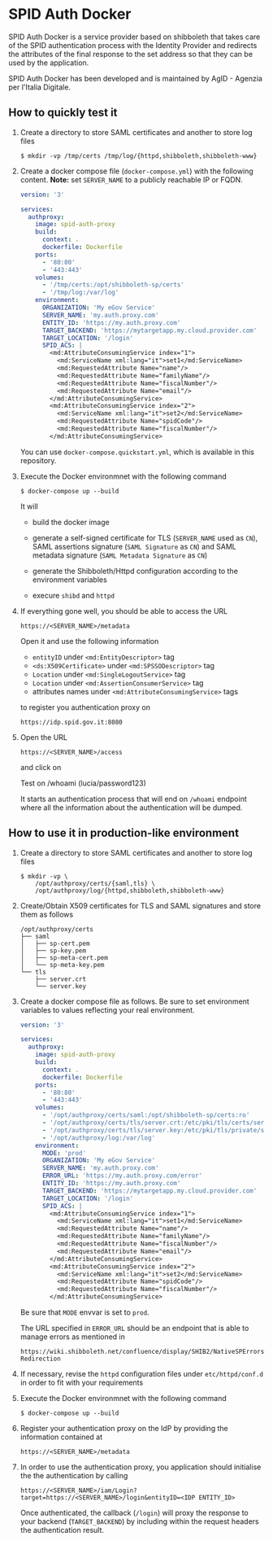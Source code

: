 # SPID Auth Docker

SPID Auth Docker is a service provider based on shibboleth that takes care of
the SPID authentication process with the Identity Provider and redirects the
attributes of the final response to the set address so that they can be used
by the application.

SPID Auth Docker has been developed and is maintained by AgID - Agenzia per
l'Italia Digitale.

## How to quickly test it

1.  Create a directory to store SAML certificates and another to store log
    files

        $ mkdir -vp /tmp/certs /tmp/log/{httpd,shibboleth,shibboleth-www}

2.  Create a docker compose file (`docker-compose.yml`) with the following
    content. **Note:** set `SERVER_NAME` to a publicly reachable IP or FQDN.

    ```.yaml
    version: '3'

    services:
      authproxy:
        image: spid-auth-proxy
        build:
          context: .
          dockerfile: Dockerfile
        ports:
          - '80:80'
          - '443:443'
        volumes:
          - '/tmp/certs:/opt/shibboleth-sp/certs'
          - '/tmp/log:/var/log'
        environment:
          ORGANIZATION: 'My eGov Service'
          SERVER_NAME: 'my.auth.proxy.com'
          ENTITY_ID: 'https://my.auth.proxy.com'
          TARGET_BACKEND: 'https://mytargetapp.my.cloud.provider.com'
          TARGET_LOCATION: '/login'
          SPID_ACS: |
            <md:AttributeConsumingService index="1">
              <md:ServiceName xml:lang="it">set1</md:ServiceName>
              <md:RequestedAttribute Name="name"/>
              <md:RequestedAttribute Name="familyName"/>
              <md:RequestedAttribute Name="fiscalNumber"/>
              <md:RequestedAttribute Name="email"/>
            </md:AttributeConsumingService>
            <md:AttributeConsumingService index="2">
              <md:ServiceName xml:lang="it">set2</md:ServiceName>
              <md:RequestedAttribute Name="spidCode"/>
              <md:RequestedAttribute Name="fiscalNumber"/>
            </md:AttributeConsumingService>
    ```

    You can use `docker-compose.quickstart.yml`, which is available in this
    repository.

3.  Execute the Docker environmnet with the following command

        $ docker-compose up --build

    It will

    *   build the docker image

    *   generate a self-signed certificate for TLS (`SERVER_NAME` used
        as `CN`), SAML assertions signature (`SAML Signature` as `CN`) and
        SAML metadata signature (`SAML Metadata Signature` as `CN`)

    *   generate the Shibboleth/Httpd configuration according to the
        environment variables

    *   execure `shibd` and `httpd`

4.  If everything gone well, you should be able to access the URL

        https://<SERVER_NAME>/metadata

    Open it and use the following information

    *   `entityID` under `<md:EntityDescriptor>` tag
    *   `<ds:X509Certificate>` under `<md:SPSSODescriptor>` tag
    *   `Location` under `<md:SingleLogoutService>` tag
    *   `Location` under `<md:AssertionConsumerService>` tag
    *   attributes names under `<md:AttributeConsumingService>` tags

    to register you authentication proxy on

        https://idp.spid.gov.it:8080

5.  Open the URL

        https://<SERVER_NAME>/access

    and click on

       Test on /whoami (lucia/password123)

    It starts an authentication process that will end on `/whoami` endpoint
    where all the information about the authentication will be dumped.

## How to use it in production-like environment

1.  Create a directory to store SAML certificates and another to store log
    files

        $ mkdir -vp \
            /opt/authproxy/certs/{saml,tls} \
            /opt/authproxy/log/{httpd,shibboleth,shibboleth-www}

2.  Create/Obtain X509 certificates for TLS and SAML signatures and store them
    as follows

        /opt/authproxy/certs
        ├── saml
        │   ├── sp-cert.pem
        │   ├── sp-key.pem
        │   ├── sp-meta-cert.pem
        │   └── sp-meta-key.pem
        └── tls
            ├── server.crt
            └── server.key

3.  Create a docker compose file as follows. Be sure to set environment
    variables to values reflecting your real environment.

    ```.yaml
    version: '3'

    services:
      authproxy:
        image: spid-auth-proxy
        build:
          context: .
          dockerfile: Dockerfile
        ports:
          - '80:80'
          - '443:443'
        volumes:
          - '/opt/authproxy/certs/saml:/opt/shibboleth-sp/certs:ro'
          - '/opt/authproxy/certs/tls/server.crt:/etc/pki/tls/certs/server.crt:ro'
          - '/opt/authproxy/certs/tls/server.key:/etc/pki/tls/private/server.key:ro'
          - '/opt/authproxy/log:/var/log'
        environment:
          MODE: 'prod'
          ORGANIZATION: 'My eGov Service'
          SERVER_NAME: 'my.auth.proxy.com'
          ERROR_URL: 'https://my.auth.proxy.com/error'
          ENTITY_ID: 'https://my.auth.proxy.com'
          TARGET_BACKEND: 'https://mytargetapp.my.cloud.provider.com'
          TARGET_LOCATION: '/login'
          SPID_ACS: |
            <md:AttributeConsumingService index="1">
              <md:ServiceName xml:lang="it">set1</md:ServiceName>
              <md:RequestedAttribute Name="name"/>
              <md:RequestedAttribute Name="familyName"/>
              <md:RequestedAttribute Name="fiscalNumber"/>
              <md:RequestedAttribute Name="email"/>
            </md:AttributeConsumingService>
            <md:AttributeConsumingService index="2">
              <md:ServiceName xml:lang="it">set2</md:ServiceName>
              <md:RequestedAttribute Name="spidCode"/>
              <md:RequestedAttribute Name="fiscalNumber"/>
            </md:AttributeConsumingService>
    ```

    Be sure that `MODE` envvar is set to `prod`.

    The URL specified in `ERROR_URL` should be an endpoint that is able
    to manage errors as mentioned in

        https://wiki.shibboleth.net/confluence/display/SHIB2/NativeSPErrors#NativeSPErrors-Redirection

4.  If necessary, revise the `httpd` configuration files under `etc/httpd/conf.d`
    in order to fit with your requirements

5.  Execute the Docker environmnet with the following command

        $ docker-compose up --build

6.  Register your authentication proxy on the IdP by providing the information
    contained at

        https://<SERVER_NAME>/metadata

7.  In order to use the authentication proxy, you application should
    initialise the the authentication by calling

        https://<SERVER_NAME>/iam/Login?target=https://<SERVER_NAME>/login&entityID=<IDP ENTITY_ID>

    Once authenticated, the callback (`/login`) will proxy the response to
    your backend (`TARGET_BACKEND`) by including within the request headers
    the authentication result.
